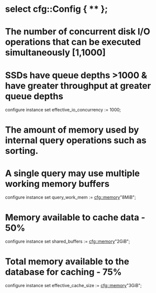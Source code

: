 # select cfg::Config { ** };

# The number of concurrent disk I/O operations that can be executed simultaneously [1,1000]
# SSDs have queue depths >1000 & have greater throughput at greater queue depths
configure instance set effective_io_concurrency := 1000;

# The amount of memory used by internal query operations such as sorting.
# A single query may use multiple working memory buffers
configure instance set query_work_mem := <cfg::memory>"8MiB";

# Memory available to cache data - 50%
configure instance set shared_buffers := <cfg::memory>"2GiB";

# Total memory available to the database for caching - 75%
configure instance set effective_cache_size := <cfg::memory>"3GiB";